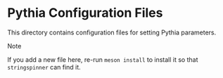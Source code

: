 # Pythia Configuration Files

This directory contains configuration files for setting Pythia parameters.

> [!NOTE]
> If you add a new file here, re-run `meson install` to install it so that `stringspinner` can find it.
